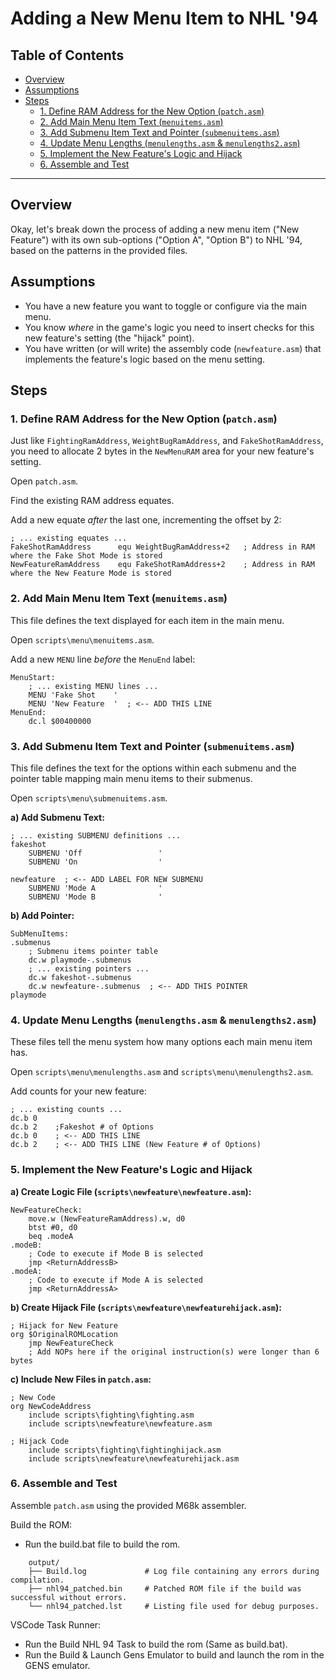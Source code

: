 
# Adding a New Menu Item to NHL '94

## Table of Contents
- [Overview](#overview)
- [Assumptions](#assumptions)
- [Steps](#steps)
  - [1. Define RAM Address for the New Option (`patch.asm`)](#1-define-ram-address-for-the-new-option-patchasm)
  - [2. Add Main Menu Item Text (`menuitems.asm`)](#2-add-main-menu-item-text-menuitemsasm)
  - [3. Add Submenu Item Text and Pointer (`submenuitems.asm`)](#3-add-submenu-item-text-and-pointer-submenuitemsasm)
  - [4. Update Menu Lengths (`menulengths.asm` & `menulengths2.asm`)](#4-update-menu-lengths-menulengthsasm--menulengths2asm)  
  - [5. Implement the New Feature's Logic and Hijack](#5-implement-the-new-features-logic-and-hijack)
  - [6. Assemble and Test](#6-assemble-and-test)

---

## Overview

Okay, let's break down the process of adding a new menu item ("New Feature") with its own sub-options ("Option A", "Option B") to NHL '94, based on the patterns in the provided files.

## Assumptions

- You have a new feature you want to toggle or configure via the main menu.
- You know *where* in the game's logic you need to insert checks for this new feature's setting (the "hijack" point).
- You have written (or will write) the assembly code (`newfeature.asm`) that implements the feature's logic based on the menu setting.

## Steps

### 1. Define RAM Address for the New Option (`patch.asm`)

Just like `FightingRamAddress`, `WeightBugRamAddress`, and `FakeShotRamAddress`, you need to allocate 2 bytes in the `NewMenuRAM` area for your new feature's setting.

Open `patch.asm`.

Find the existing RAM address equates.

Add a new equate *after* the last one, incrementing the offset by 2:

```assembly
; ... existing equates ...
FakeShotRamAddress      equ WeightBugRamAddress+2   ; Address in RAM where the Fake Shot Mode is stored
NewFeatureRamAddress    equ FakeShotRamAddress+2    ; Address in RAM where the New Feature Mode is stored
```

### 2. Add Main Menu Item Text (`menuitems.asm`)

This file defines the text displayed for each item in the main menu.

Open `scripts\menu\menuitems.asm`.

Add a new `MENU` line *before* the `MenuEnd` label:

```assembly
MenuStart:
    ; ... existing MENU lines ...
    MENU 'Fake Shot    '
    MENU 'New Feature  '  ; <-- ADD THIS LINE
MenuEnd:
    dc.l $00400000
```

### 3. Add Submenu Item Text and Pointer (`submenuitems.asm`)

This file defines the text for the options within each submenu and the pointer table mapping main menu items to their submenus.

Open `scripts\menu\submenuitems.asm`.

**a) Add Submenu Text:**

```assembly
; ... existing SUBMENU definitions ...
fakeshot
    SUBMENU 'Off                 '
    SUBMENU 'On                  '

newfeature  ; <-- ADD LABEL FOR NEW SUBMENU
    SUBMENU 'Mode A              '
    SUBMENU 'Mode B              '
```

**b) Add Pointer:**

```assembly
SubMenuItems:
.submenus
    ; Submenu items pointer table
    dc.w playmode-.submenus
    ; ... existing pointers ...
    dc.w fakeshot-.submenus
    dc.w newfeature-.submenus  ; <-- ADD THIS POINTER
playmode
```

### 4. Update Menu Lengths (`menulengths.asm` & `menulengths2.asm`)

These files tell the menu system how many options each main menu item has.

Open `scripts\menu\menulengths.asm` and `scripts\menu\menulengths2.asm`.

Add counts for your new feature:

```assembly
; ... existing counts ...
dc.b 0
dc.b 2    ;Fakeshot # of Options
dc.b 0    ; <-- ADD THIS LINE
dc.b 2    ; <-- ADD THIS LINE (New Feature # of Options)
```

### 5. Implement the New Feature's Logic and Hijack

**a) Create Logic File (`scripts\newfeature\newfeature.asm`):**

```assembly
NewFeatureCheck:
    move.w (NewFeatureRamAddress).w, d0
    btst #0, d0
    beq .modeA
.modeB:
    ; Code to execute if Mode B is selected
    jmp <ReturnAddressB>
.modeA:
    ; Code to execute if Mode A is selected
    jmp <ReturnAddressA>
```

**b) Create Hijack File (`scripts\newfeature\newfeaturehijack.asm`):**

```assembly
; Hijack for New Feature
org $OriginalROMLocation
    jmp NewFeatureCheck
    ; Add NOPs here if the original instruction(s) were longer than 6 bytes
```

**c) Include New Files in `patch.asm`:**

```assembly
; New Code
org NewCodeAddress
    include scripts\fighting\fighting.asm
    include scripts\newfeature\newfeature.asm

; Hijack Code
    include scripts\fighting\fightinghijack.asm
    include scripts\newfeature\newfeaturehijack.asm
```

### 6. Assemble and Test

Assemble `patch.asm` using the provided M68k assembler.

Build the ROM:
- Run the build.bat file to build the rom.

```
    output/
    ├── Build.log             # Log file containing any errors during compilation.
    ├── nhl94_patched.bin     # Patched ROM file if the build was successful without errors.
    └── nhl94_patched.lst     # Listing file used for debug purposes.
```

VSCode Task Runner:
- Run the Build NHL 94 Task to build the rom (Same as build.bat).
- Run the Build & Launch Gens Emulator to build and launch the rom in the GENS emulator.
